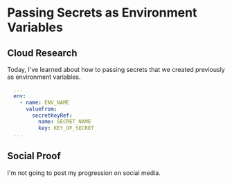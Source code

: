 # Passing Secrets as Environment Variables
## Cloud Research
Today, I've learned about how to passing secrets that we created previously as environment variables.

```yaml
  ...
  env:
    - name: ENV_NAME
      valueFrom:
        secretKeyRef:
          name: SECRET_NAME
          key: KEY_OF_SECRET
  ...
```

## Social Proof
I'm not going to post my progression on social media.